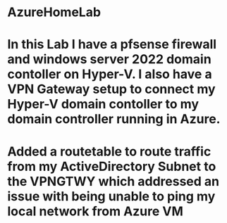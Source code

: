 # AzureHomeLab
# In this Lab I have a pfsense firewall and windows server 2022 domain contoller on Hyper-V. I also have a VPN Gateway setup to connect my Hyper-V domain contoller to my domain controller running in Azure. 

# Added a routetable to route traffic from my ActiveDirectory Subnet to the VPNGTWY which addressed an issue with being unable to ping my local network from Azure VM